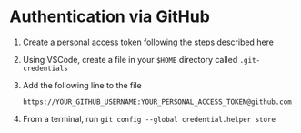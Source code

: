 # Authentication via GitHub

 1. Create a personal access token following the steps described [here](https://docs.github.com/en/authentication/keeping-your-account-and-data-secure/creating-a-personal-access-token)
 2. Using VSCode, create a file in your `$HOME` directory called `.git-credentials`
 3. Add the following line to the file

        https://YOUR_GITHUB_USERNAME:YOUR_PERSONAL_ACCESS_TOKEN@github.com
        
 4. From a terminal, run `git config --global credential.helper store` 
